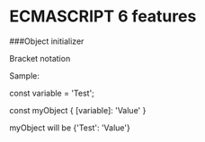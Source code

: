 ECMASCRIPT 6 features
=====================

###Object initializer

Bracket notation

Sample:

  const variable = 'Test';

  const myObject { [variable]: 'Value' }

myObject will be {'Test': 'Value'}
